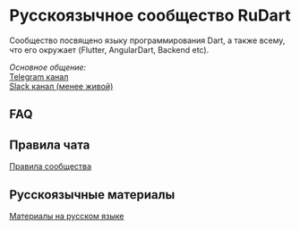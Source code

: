 # Русскоязычное сообщество RuDart
Сообщество посвящено языку программирования Dart, а также всему, что его окружает (Flutter, AngularDart, Backend etc).  

_Основное общение:_  
[Telegram канал](https://t.me/rudart)  
[Slack канал (менее живой)](http://dart-ru.herokuapp.com/)


## FAQ

## Правила чата
[Правила сообщества](chat_rules.md)

## Русскоязычные материалы
[Материалы на русском языке](ru_resources.md)

